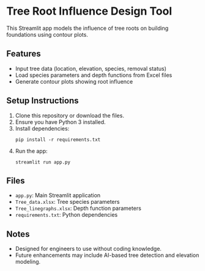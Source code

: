 
# Tree Root Influence Design Tool

This Streamlit app models the influence of tree roots on building foundations using contour plots.

## Features
- Input tree data (location, elevation, species, removal status)
- Load species parameters and depth functions from Excel files
- Generate contour plots showing root influence

## Setup Instructions
1. Clone this repository or download the files.
2. Ensure you have Python 3 installed.
3. Install dependencies:
   ```
   pip install -r requirements.txt
   ```
4. Run the app:
   ```
   streamlit run app.py
   ```

## Files
- `app.py`: Main Streamlit application
- `Tree_data.xlsx`: Tree species parameters
- `Tree_linegraphs.xlsx`: Depth function parameters
- `requirements.txt`: Python dependencies

## Notes
- Designed for engineers to use without coding knowledge.
- Future enhancements may include AI-based tree detection and elevation modeling.
